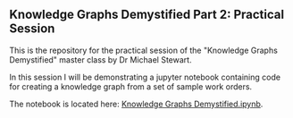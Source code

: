 ## Knowledge Graphs Demystified Part 2: Practical Session

This is the repository for the practical session of the "Knowledge Graphs Demystified" master class by Dr Michael Stewart.

In this session I will be demonstrating a jupyter notebook containing code for creating a knowledge graph from a set of sample work orders.

The notebook is located here: [Knowledge Graphs Demystified.ipynb](<https://github.com/Michael-Stewart-Webdev/knowledge-graphs-demystified/Knowledge Graphs Demystified.ipynb>).
